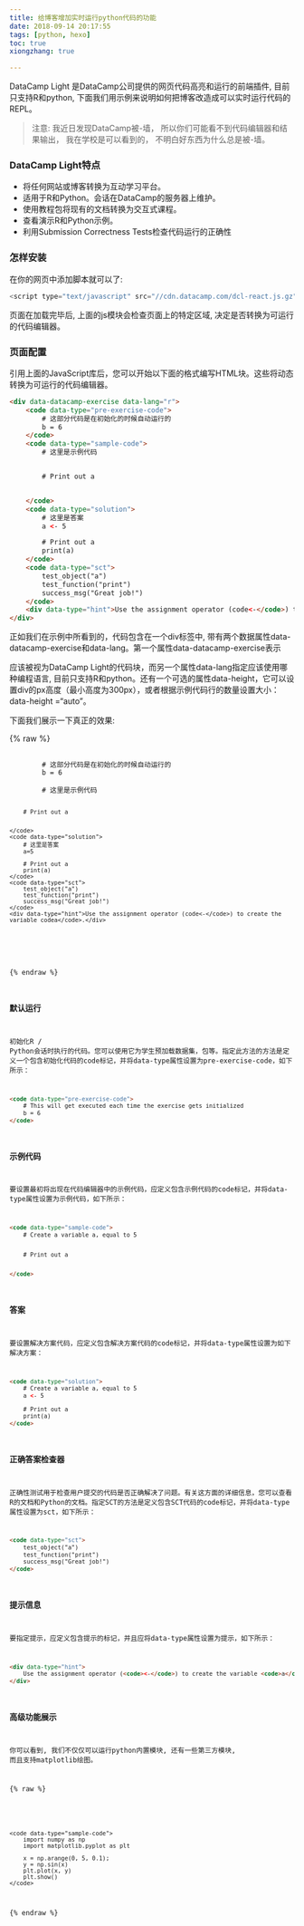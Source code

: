 ```yaml
---
title: 给博客增加实时运行python代码的功能
date: 2018-09-14 20:17:55
tags: [python, hexo]
toc: true
xiongzhang: true

---
```


DataCamp Light 是DataCamp公司提供的网页代码高亮和运行的前端插件, 目前只支持R和python, 下面我们用示例来说明如何把博客改造成可以实时运行代码的REPL。

> 注意: 我近日发现DataCamp被-墙， 所以你们可能看不到代码编辑器和结果输出， 我在学校是可以看到的， 不明白好东西为什么总是被-墙。

<!-- more -->

### DataCamp Light特点

- 将任何网站或博客转换为互动学习平台。
- 适用于R和Python。会话在DataCamp的服务器上维护。
- 使用教程包将现有的文档转换为交互式课程。
- 查看演示R和Python示例。
- 利用Submission Correctness Tests检查代码运行的正确性

### 怎样安装

在你的网页中添加脚本就可以了:

```js
<script type="text/javascript" src="//cdn.datacamp.com/dcl-react.js.gz"></script>
```

页面在加载完毕后, 上面的js模块会检查页面上的特定区域, 决定是否转换为可运行的代码编辑器。


### 页面配置

引用上面的JavaScript库后，您可以开始以下面的格式编写HTML块。这些将动态转换为可运行的代码编辑器。

```html
<div data-datacamp-exercise data-lang="r">
	<code data-type="pre-exercise-code">
		# 这部分代码是在初始化的时候自动运行的
		b = 6
	</code>
	<code data-type="sample-code">
		# 这里是示例代码


		# Print out a


	</code>
	<code data-type="solution">
		# 这里是答案
		a <- 5

		# Print out a
		print(a)
	</code>
	<code data-type="sct">
		test_object("a")
		test_function("print")
		success_msg("Great job!")
	</code>
	<div data-type="hint">Use the assignment operator (code<-</code>) to create the variable codea</code>.</div>
</div>
```

正如我们在示例中所看到的，代码包含在一个div标签中, 带有两个数据属性data-datacamp-exercise和data-lang。第一个属性data-datacamp-exercise表示<div>应该被视为DataCamp Light的代码块，而另一个属性data-lang指定应该使用哪种编程语言, 目前只支持R和python。还有一个可选的属性data-height，它可以设置div的px高度（最小高度为300px），或者根据示例代码行的数量设置大小：data-height =“auto”。


下面我们展示一下真正的效果:

{% raw %}
<div data-datacamp-exercise data-lang="python">
	<code data-type="pre-exercise-code">
		# 这部分代码是在初始化的时候自动运行的
		b = 6
	</code>
	<code data-type="sample-code">
		# 这里是示例代码


		# Print out a


	</code>
	<code data-type="solution">
		# 这里是答案
		a=5

		# Print out a
		print(a)
	</code>
	<code data-type="sct">
		test_object("a")
		test_function("print")
		success_msg("Great job!")
	</code>
	<div data-type="hint">Use the assignment operator (code<-</code>) to create the variable codea</code>.</div>
</div>
<script type="text/javascript" src="//cdn.datacamp.com/dcl-react.js.gz"></script>

{% endraw %}


### 默认运行

初始化R / Python会话时执行的代码。您可以使用它为学生预加载数据集，包等。指定此方法的方法是定义一个包含初始化代码的code标记，并将data-type属性设置为pre-exercise-code，如下所示：

```html
<code data-type="pre-exercise-code">
	# This will get executed each time the exercise gets initialized
	b = 6
</code>
```

### 示例代码

要设置最初将出现在代码编辑器中的示例代码，应定义包含示例代码的code标记，并将data-type属性设置为示例代码，如下所示：

```html
<code data-type="sample-code">
	# Create a variable a, equal to 5


	# Print out a


</code>

```

### 答案

要设置解决方案代码，应定义包含解决方案代码的code标记，并将data-type属性设置为如下解决方案：

```html
<code data-type="solution">
	# Create a variable a, equal to 5
	a <- 5

	# Print out a
	print(a)
</code>
```

### 正确答案检查器

正确性测试用于检查用户提交的代码是否正确解决了问题。有关这方面的详细信息，您可以查看R的文档和Python的文档。指定SCT的方法是定义包含SCT代码的code标记，并将data-type属性设置为sct，如下所示：

```html
<code data-type="sct">
	test_object("a")
	test_function("print")
	success_msg("Great job!")
</code>
```

### 提示信息

要指定提示，应定义包含提示的标记，并且应将data-type属性设置为提示，如下所示：

```html
<div data-type="hint">
    Use the assignment operator (<code><-</code>) to create the variable <code>a</code>.
</div>
```

### 高级功能展示

你可以看到, 我们不仅仅可以运行python内置模块, 还有一些第三方模块, 而且支持matplotlib绘图。


{% raw %}

<div data-datacamp-exercise data-lang="python">

	<code data-type="sample-code">
        import numpy as np
        import matplotlib.pyplot as plt

        x = np.arange(0, 5, 0.1);
        y = np.sin(x)
        plt.plot(x, y)
        plt.show()
	</code>
</div>
{% endraw %}
